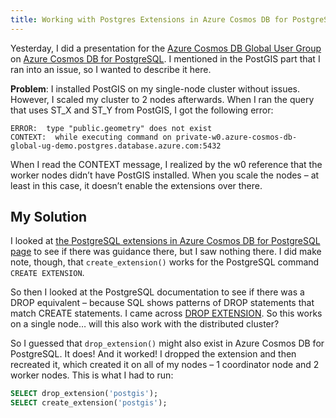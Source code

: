 ```yaml
---
title: Working with Postgres Extensions in Azure Cosmos DB for PostgreSQL while Scaling Nodes
---
```


Yesterday, I did a presentation for the [Azure Cosmos DB Global User Group](https://bit.ly/3lhOiE9) on [Azure Cosmos DB for PostgreSQL](https://bit.ly/3InHNJ1). I mentioned in the PostGIS part that I ran into an issue, so I wanted to describe it here.

**Problem**: I installed PostGIS on my single-node cluster without issues. However, I scaled my cluster to 2 nodes afterwards. When I ran the query that uses ST_X and ST_Y from PostGIS, I got the following error:

```
ERROR:  type "public.geometry" does not exist
CONTEXT:  while executing command on private-w0.azure-cosmos-db-global-ug-demo.postgres.database.azure.com:5432
```

When I read the CONTEXT message, I realized by the w0 reference that the worker nodes didn’t have PostGIS installed. When you scale the nodes – at least in this case, it doesn’t enable the extensions over there.

## My Solution

I looked at [the PostgreSQL extensions in Azure Cosmos DB for PostgreSQL page](https://learn.microsoft.com/en-us/azure/cosmos-db/postgresql/reference-extensions?WT.mc_id=DT-MVP-4025435) to see if there was guidance there, but I saw nothing there. I did make note, though, that `create_extension()` works for the PostgreSQL command `CREATE EXTENSION`.

So then I looked at the PostgreSQL documentation to see if there was a DROP equivalent – because SQL shows patterns of DROP statements that match CREATE statements. I came across [DROP EXTENSION](https://www.postgresql.org/docs/current/sql-dropextension.html). So this works on a single node… will this also work with the distributed cluster?

So I guessed that `drop_extension()` might also exist in Azure Cosmos DB for PostgreSQL. It does! And it worked! I dropped the extension and then recreated it, which created it on all of my nodes – 1 coordinator node and 2 worker nodes. This is what I had to run:

```sql
SELECT drop_extension('postgis');
SELECT create_extension('postgis');
```